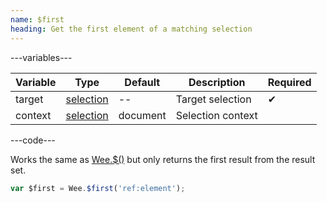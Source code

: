 ```yaml
---
name: $first
heading: Get the first element of a matching selection
---
```


---variables---

| Variable | Type | Default | Description | Required |
| -- | -- | -- | -- | -- |
| target | [selection](/script#selection) | -- | Target selection | ✔ |
| context | [selection](/script#selection) | document | Selection context ||

---code---

Works the same as [Wee.$()](#core) but only returns the first result from the result set.

```javascript
var $first = Wee.$first('ref:element');
```